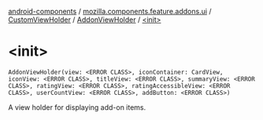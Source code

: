 [android-components](../../../index.md) / [mozilla.components.feature.addons.ui](../../index.md) / [CustomViewHolder](../index.md) / [AddonViewHolder](index.md) / [&lt;init&gt;](./-init-.md)

# &lt;init&gt;

`AddonViewHolder(view: <ERROR CLASS>, iconContainer: CardView, iconView: <ERROR CLASS>, titleView: <ERROR CLASS>, summaryView: <ERROR CLASS>, ratingView: <ERROR CLASS>, ratingAccessibleView: <ERROR CLASS>, userCountView: <ERROR CLASS>, addButton: <ERROR CLASS>)`

A view holder for displaying add-on items.

